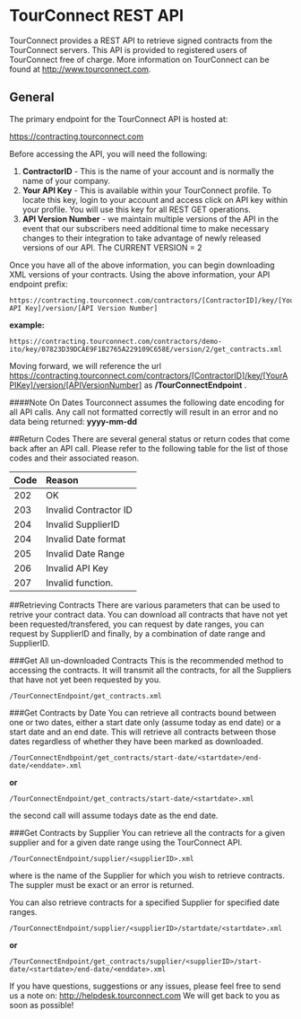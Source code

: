
# TourConnect REST API

TourConnect provides a REST API to retrieve signed contracts from the TourConnect servers.  This API is provided to registered users of TourConnect free of charge.  More information on TourConnect can be found at http://www.tourconnect.com.

## General

The primary endpoint for the TourConnect API is hosted at:

https://contracting.tourconnect.com

Before accessing the API, you will need the following:
1.  **ContractorID** -  This is the name of your account and is normally the name of your company.
2.  **Your API Key** -  This is available within your TourConnect profile.  To locate this key, login to your account and access click on API key within your profile. You will use this key for all REST GET operations.
3.  **API Version Number** - we maintain multiple versions of the API in the event that our subscribers need additional time to make necessary changes to their integration to take advantage of newly released versions of our API.  The CURRENT VERSION = 2

Once you have all of the above information, you can begin downloading XML versions of your contracts.  Using the above information, your API endpoint prefix:

```
https://contracting.tourconnect.com/contractors/[ContractorID]/key/[Your API Key]/version/[API Version Number]
```
__example:__
```
https://contracting.tourconnect.com/contractors/demo-ito/key/07823D39DCAE9F1B2765A229109C658E/version/2/get_contracts.xml
```

Moving forward, we will reference the url https://contracting.tourconnect.com/contractors/[ContractorID]/key/[YourAPIKey]/version/[APIVersionNumber] as __/TourConnectEndpoint__ .

####Note On Dates
Tourconnect assumes the following date encoding for all API calls.  Any call not formatted correctly will result in an error and no data being returned:
__yyyy-mm-dd__

##Return Codes
There are several general status or return codes that come back after an API call.  Please refer to the following table for the list of those codes and their associated reason.


| Code        | Reason |
| ------------- | :------------- |
| 202 | OK
| 203 | Invalid Contractor ID
| 204 | Invalid SupplierID
| 204 | Invalid Date format
| 205 | Invalid Date Range
| 206 | Invalid API Key
| 207 | Invalid function.

##Retrieving Contracts
There are various parameters that can be used to retrive your contract data.  You can download all contracts that have not yet been requested/transfered, you can request by date ranges, you can request by SupplierID and finally, by a combination of date range and SupplierID.

###Get All un-downloaded Contracts
This is the recommended method to accessing the contracts.  It will transmit all the contracts, for all the Suppliers that have not yet been requested by you.  

```
/TourConnectEndpoint/get_contracts.xml
```

###Get Contracts by Date
You can retrieve all contracts bound between one or two dates, either a start date only (assume today as end date) or a start date and an end date.  This will retrieve all contracts between those dates regardless of whether they have been marked as downloaded.

```
/TourConnectEndbpoint/get_contracts/start-date/<startdate>/end-date/<enddate>.xml
```
__or__
```
/TourConnectEndpoint/get_contracts/start-date/<startdate>.xml
```
the second call will assume todays date as the end date.

###Get Contracts by Supplier
You can retrieve all the contracts for a given supplier and for a given date range using the TourConnect API.  

```
/TourConnectEndpoint/supplier/<supplierID>.xml
```
where <supplierID> is the name of the Supplier for which you wish to retrieve contracts.  The suppler must be exact or an error is returned.

You can also retrieve contracts for a specified Supplier for specified date ranges.
```
/TourConnectEndpoint/supplier/<supplierID>/startdate/<startdate>.xml
```
__or__
```
/TourConnectEndpoint/get_contracts/supplier/<supplierID>/start-date/<startdate>/end-date/<enddate>.xml
```

If you have questions, suggestions or any issues, please feel free to send us a note on:
http://helpdesk.tourconnect.com
We will get back to you as soon as possible!
